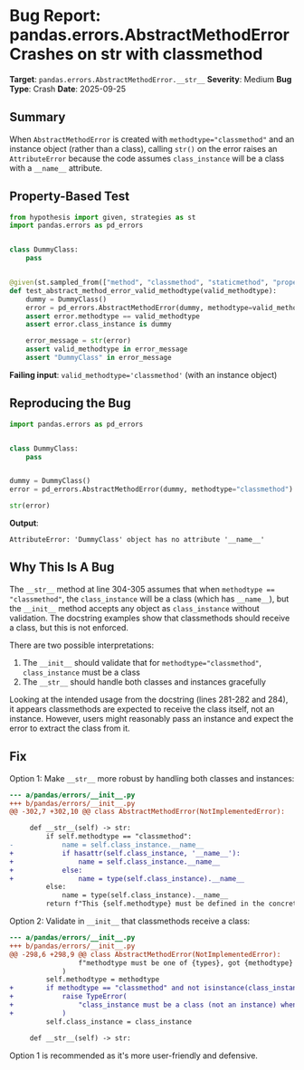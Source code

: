# Bug Report: pandas.errors.AbstractMethodError Crashes on __str__ with classmethod

**Target**: `pandas.errors.AbstractMethodError.__str__`
**Severity**: Medium
**Bug Type**: Crash
**Date**: 2025-09-25

## Summary

When `AbstractMethodError` is created with `methodtype="classmethod"` and an instance object (rather than a class), calling `str()` on the error raises an `AttributeError` because the code assumes `class_instance` will be a class with a `__name__` attribute.

## Property-Based Test

```python
from hypothesis import given, strategies as st
import pandas.errors as pd_errors


class DummyClass:
    pass


@given(st.sampled_from(["method", "classmethod", "staticmethod", "property"]))
def test_abstract_method_error_valid_methodtype(valid_methodtype):
    dummy = DummyClass()
    error = pd_errors.AbstractMethodError(dummy, methodtype=valid_methodtype)
    assert error.methodtype == valid_methodtype
    assert error.class_instance is dummy

    error_message = str(error)
    assert valid_methodtype in error_message
    assert "DummyClass" in error_message
```

**Failing input**: `valid_methodtype='classmethod'` (with an instance object)

## Reproducing the Bug

```python
import pandas.errors as pd_errors


class DummyClass:
    pass


dummy = DummyClass()
error = pd_errors.AbstractMethodError(dummy, methodtype="classmethod")

str(error)
```

**Output**:
```
AttributeError: 'DummyClass' object has no attribute '__name__'
```

## Why This Is A Bug

The `__str__` method at line 304-305 assumes that when `methodtype == "classmethod"`, the `class_instance` will be a class (which has `__name__`), but the `__init__` method accepts any object as `class_instance` without validation. The docstring examples show that classmethods should receive a class, but this is not enforced.

There are two possible interpretations:
1. The `__init__` should validate that for `methodtype="classmethod"`, `class_instance` must be a class
2. The `__str__` should handle both classes and instances gracefully

Looking at the intended usage from the docstring (lines 281-282 and 284), it appears classmethods are expected to receive the class itself, not an instance. However, users might reasonably pass an instance and expect the error to extract the class from it.

## Fix

Option 1: Make `__str__` more robust by handling both classes and instances:

```diff
--- a/pandas/errors/__init__.py
+++ b/pandas/errors/__init__.py
@@ -302,7 +302,10 @@ class AbstractMethodError(NotImplementedError):

     def __str__(self) -> str:
         if self.methodtype == "classmethod":
-            name = self.class_instance.__name__
+            if hasattr(self.class_instance, '__name__'):
+                name = self.class_instance.__name__
+            else:
+                name = type(self.class_instance).__name__
         else:
             name = type(self.class_instance).__name__
         return f"This {self.methodtype} must be defined in the concrete class {name}"
```

Option 2: Validate in `__init__` that classmethods receive a class:

```diff
--- a/pandas/errors/__init__.py
+++ b/pandas/errors/__init__.py
@@ -298,6 +298,9 @@ class AbstractMethodError(NotImplementedError):
                 f"methodtype must be one of {types}, got {methodtype} instead."
             )
         self.methodtype = methodtype
+        if methodtype == "classmethod" and not isinstance(class_instance, type):
+            raise TypeError(
+                "class_instance must be a class (not an instance) when methodtype='classmethod'"
+            )
         self.class_instance = class_instance

     def __str__(self) -> str:
```

Option 1 is recommended as it's more user-friendly and defensive.